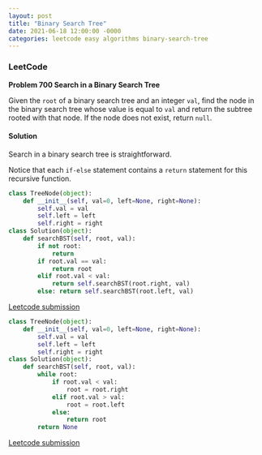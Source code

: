 ```yaml
---
layout: post
title: "Binary Search Tree"
date: 2021-06-18 12:00:00 -0000
categories: leetcode easy algorithms binary-search-tree 
---
```


### LeetCode

**Problem 700 Search in a Binary Search Tree**

Given the `root` of a binary search tree and an integer `val`, find the node in the binary search tree whose value is equal to `val` and return the subtree rooted with that node. If the node does not exist, return `null`.

#### Solution

Search in a binary search tree is straightforward. 

Notice that each `if-else` statement contains a `return` statement for this recursive function.

```python
class TreeNode(object):
    def __init__(self, val=0, left=None, right=None):
        self.val = val
        self.left = left
        self.right = right
class Solution(object):
    def searchBST(self, root, val):
        if not root:
            return
        if root.val == val:
            return root
        elif root.val < val:
            return self.searchBST(root.right, val)
        else: return self.searchBST(root.left, val)
```

[Leetcode submission](https://leetcode.com/submissions/detail/513097647/)

```python
class TreeNode(object):
    def __init__(self, val=0, left=None, right=None):
        self.val = val
        self.left = left
        self.right = right
class Solution(object):
    def searchBST(self, root, val):
        while root:
            if root.val < val:
                root = root.right
            elif root.val > val:
                root = root.left
            else:
                return root
        return None
```
[Leetcode submission](https://leetcode.com/submissions/detail/513111674/)


